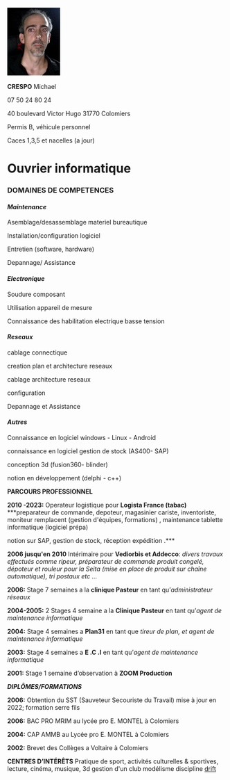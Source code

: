 ![photo profil](https://github.com/michaelc31/quest-markdown/blob/main/photo%20cv.jpg?raw=true) 

**CRESPO** Michael 

07 50 24 80 24

40 boulevard Victor Hugo 31770 Colomiers

Permis B, véhicule personnel

Caces 1,3,5 et nacelles (a jour)

# **Ouvrier informatique**

### **DOMAINES DE COMPETENCES**

#### ***Maintenance***	

Asemblage/desassemblage materiel bureautique	

Installation/configuration logiciel	

Entretien (software, hardware)	

Depannage/ Assistance

#### ***Electronique***

Soudure composant

Utilisation appareil de mesure

Connaissance des habilitation electrique basse tension

#### ***Reseaux***     

cablage connectique		

creation plan et architecture reseaux    

cablage architecture reseaux		

configuration					

Depannage et Assistance	

#### ***Autres***

Connaissance en logiciel windows - Linux - Android

connaissance en logiciel gestion de stock (AS400- SAP)

conception 3d (fusion360- blinder)

notion en développement (delphi - c++)


**PARCOURS PROFESSIONNEL**	

**2010 -2023:** Operateur logistique pour **Logista France (tabac)** ***preparateur de commande, depoteur, magasinier cariste, inventoriste, moniteur remplacent (gestion d'équipes, formations) , maintenance tablette informatique (logiciel prépa)

notion sur SAP, gestion de stock, réception expédition .***

**2006 jusqu'en 2010** Intérimaire pour **Vediorbis et Addecco**: _divers travaux effectués comme ripeur, préparateur de commande produit congelé, dépoteur et rouleur pour la Seita (mise en place de produit sur chaîne automatique), tri postaux etc ..._

**2006:** Stage 7 semaines a la **clinique Pasteur** en tant qu’_administrateur réseaux_

**2004-2005:** 2 Stages 4 semaine a la **Clinique Pasteur** en tant qu’_agent de maintenance informatique_

**2004:** Stage  4 semaines a **Plan31** en tant que _tireur de plan, et agent de maintenance informatique_

**2003:** Stage 4 semaines a **E .C .I**  en tant qu’_agent de maintenance informatique_

**2001:** Stage 1 semaine d’observation à **ZOOM Production**

***DIPLÔMES/FORMATIONS***

**2006:** Obtention du SST (Sauveteur Secouriste du Travail) mise à jour en 2022; formation serre fils

**2006:** BAC PRO MRIM  au lycée pro E. MONTEL à Colomiers

**2004:** CAP AMMB au Lycée pro E. MONTEL à Colomiers

**2002:** Brevet des Collèges a Voltaire à Colomiers

**CENTRES D’INTÉRÊTS**
Pratique de sport, activités culturelles & sportives, lecture, cinéma, musique, 3d
gestion d'un club modélisme discipline [drift](https://youtu.be/ygZifMxCoAY)
